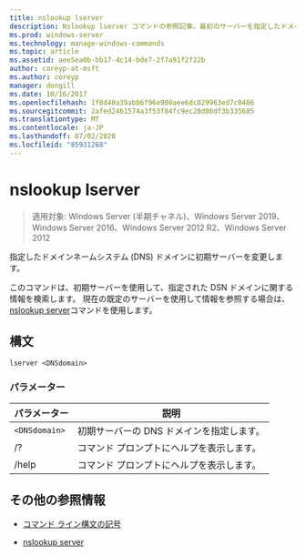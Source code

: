 ```yaml
---
title: nslookup lserver
description: Nslookup lserver コマンドの参照記事。最初のサーバーを指定したドメインネームシステム (DNS) ドメインに変更します。
ms.prod: windows-server
ms.technology: manage-windows-commands
ms.topic: article
ms.assetid: aee5ea0b-bb17-4c14-bde7-2f7a91f2f22b
author: coreyp-at-msft
ms.author: coreyp
manager: dongill
ms.date: 10/16/2017
ms.openlocfilehash: 1f8d40a39abb6f96e900aee6dc029963ed7c0486
ms.sourcegitcommit: 2afed2461574a3f53f84fc9ec28d86df3b335685
ms.translationtype: MT
ms.contentlocale: ja-JP
ms.lasthandoff: 07/02/2020
ms.locfileid: "85931268"
---
```

# <a name="nslookup-lserver"></a>nslookup lserver

> 適用対象: Windows Server (半期チャネル)、Windows Server 2019、Windows Server 2016、Windows Server 2012 R2、Windows Server 2012

指定したドメインネームシステム (DNS) ドメインに初期サーバーを変更します。

このコマンドは、初期サーバーを使用して、指定された DSN ドメインに関する情報を検索します。 現在の既定のサーバーを使用して情報を参照する場合は、 [nslookup server](nslookup-server.md)コマンドを使用します。

## <a name="syntax"></a>構文

```
lserver <DNSdomain>
```

### <a name="parameters"></a>パラメーター

| パラメーター | 説明 |
| --------- | ----------- |
| `<DNSdomain>` | 初期サーバーの DNS ドメインを指定します。 |
| /? | コマンド プロンプトにヘルプを表示します。 |
| /help | コマンド プロンプトにヘルプを表示します。 |

## <a name="additional-references"></a>その他の参照情報

- [コマンド ライン構文の記号](command-line-syntax-key.md)

- [nslookup server](nslookup-server.md)
